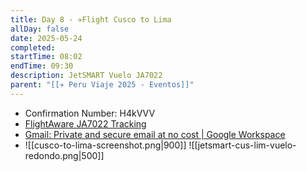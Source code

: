 ```yaml
---
title: Day 8 - ✈️Flight Cusco to Lima
allDay: false
date: 2025-05-24
completed: 
startTime: 08:02
endTime: 09:30
description: JetSMART Vuelo JA7022
parent: "[[✈️ Peru Viaje 2025 - Eventos]]"
---
```

* Confirmation Number: H4kVVV
* [FlightAware JA7022 Tracking](https://www.flightaware.com/live/flight/JAT7022) 
* [Gmail: Private and secure email at no cost | Google Workspace](https://mail.google.com/mail/u/0/#starred/FMfcgzQZTMTtxbXnCmPtfDDmwjlFZZFC)
* ![[cusco-to-lima-screenshot.png|900]]
![[jetsmart-cus-lim-vuelo-redondo.png|500]]